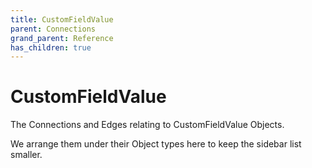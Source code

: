 ```yaml
---
title: CustomFieldValue
parent: Connections
grand_parent: Reference
has_children: true
---
```


# CustomFieldValue

The Connections and Edges relating to CustomFieldValue Objects.

We arrange them under their Object types here to keep the sidebar list smaller.

